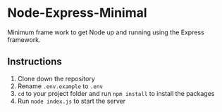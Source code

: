 # Node-Express-Minimal

Minimum frame work to get Node up and running using the Express framework.

## Instructions

1. Clone down the repository
1. Rename `.env.example` to `.env`
1. `cd` to your project folder and run `npm install` to install the packages
1. Run `node index.js` to start the server

